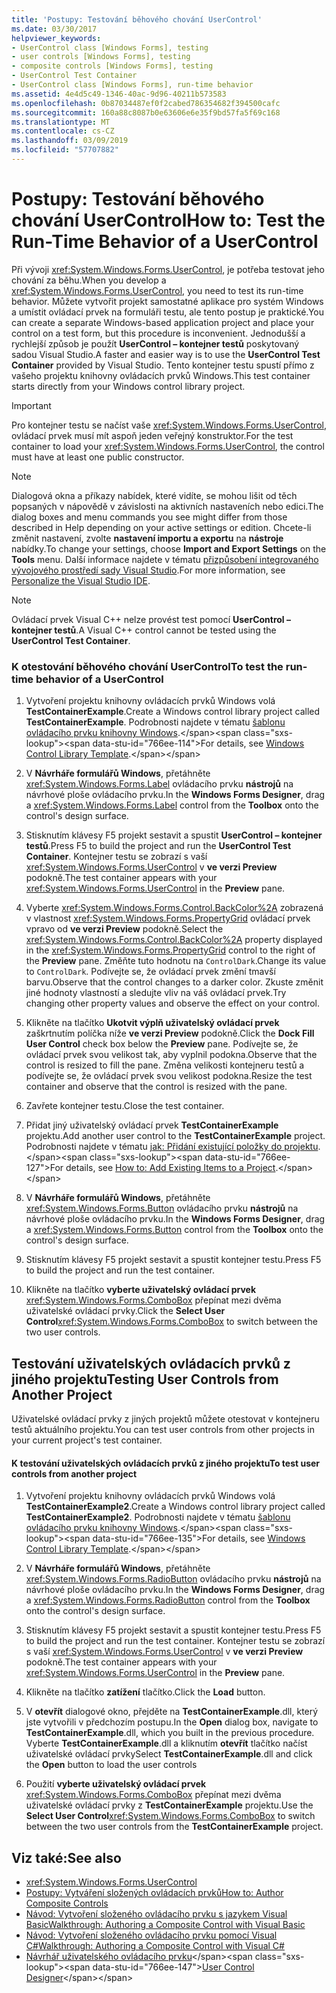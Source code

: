 ```yaml
---
title: 'Postupy: Testování běhového chování UserControl'
ms.date: 03/30/2017
helpviewer_keywords:
- UserControl class [Windows Forms], testing
- user controls [Windows Forms], testing
- composite controls [Windows Forms], testing
- UserControl Test Container
- UserControl class [Windows Forms], run-time behavior
ms.assetid: 4e4d5c49-1346-40ac-9d96-40211b573583
ms.openlocfilehash: 0b87034487ef0f2cabed786354682f394500cafc
ms.sourcegitcommit: 160a88c8087b0e63606e6e35f9bd57fa5f69c168
ms.translationtype: MT
ms.contentlocale: cs-CZ
ms.lasthandoff: 03/09/2019
ms.locfileid: "57707882"
---
```

# <a name="how-to-test-the-run-time-behavior-of-a-usercontrol"></a><span data-ttu-id="766ee-102">Postupy: Testování běhového chování UserControl</span><span class="sxs-lookup"><span data-stu-id="766ee-102">How to: Test the Run-Time Behavior of a UserControl</span></span>
<span data-ttu-id="766ee-103">Při vývoji <xref:System.Windows.Forms.UserControl>, je potřeba testovat jeho chování za běhu.</span><span class="sxs-lookup"><span data-stu-id="766ee-103">When you develop a <xref:System.Windows.Forms.UserControl>, you need to test its run-time behavior.</span></span> <span data-ttu-id="766ee-104">Můžete vytvořit projekt samostatné aplikace pro systém Windows a umístit ovládací prvek na formuláři testu, ale tento postup je praktické.</span><span class="sxs-lookup"><span data-stu-id="766ee-104">You can create a separate Windows-based application project and place your control on a test form, but this procedure is inconvenient.</span></span> <span data-ttu-id="766ee-105">Jednodušší a rychlejší způsob je použít **UserControl – kontejner testů** poskytovaný sadou Visual Studio.</span><span class="sxs-lookup"><span data-stu-id="766ee-105">A faster and easier way is to use the **UserControl Test Container** provided by Visual Studio.</span></span> <span data-ttu-id="766ee-106">Tento kontejner testu spustí přímo z vašeho projektu knihovny ovládacích prvků Windows.</span><span class="sxs-lookup"><span data-stu-id="766ee-106">This test container starts directly from your Windows control library project.</span></span>  
  
> [!IMPORTANT]
>  <span data-ttu-id="766ee-107">Pro kontejner testu se načíst vaše <xref:System.Windows.Forms.UserControl>, ovládací prvek musí mít aspoň jeden veřejný konstruktor.</span><span class="sxs-lookup"><span data-stu-id="766ee-107">For the test container to load your <xref:System.Windows.Forms.UserControl>, the control must have at least one public constructor.</span></span>  
  
> [!NOTE]
>  <span data-ttu-id="766ee-108">Dialogová okna a příkazy nabídek, které vidíte, se mohou lišit od těch popsaných v nápovědě v závislosti na aktivních nastaveních nebo edici.</span><span class="sxs-lookup"><span data-stu-id="766ee-108">The dialog boxes and menu commands you see might differ from those described in Help depending on your active settings or edition.</span></span> <span data-ttu-id="766ee-109">Chcete-li změnit nastavení, zvolte **nastavení importu a exportu** na **nástroje** nabídky.</span><span class="sxs-lookup"><span data-stu-id="766ee-109">To change your settings, choose **Import and Export Settings** on the **Tools** menu.</span></span> <span data-ttu-id="766ee-110">Další informace najdete v tématu [přizpůsobení integrovaného vývojového prostředí sady Visual Studio](/visualstudio/ide/personalizing-the-visual-studio-ide).</span><span class="sxs-lookup"><span data-stu-id="766ee-110">For more information, see [Personalize the Visual Studio IDE](/visualstudio/ide/personalizing-the-visual-studio-ide).</span></span>  
  
> [!NOTE]
>  <span data-ttu-id="766ee-111">Ovládací prvek Visual C++ nelze provést test pomocí **UserControl – kontejner testů**.</span><span class="sxs-lookup"><span data-stu-id="766ee-111">A Visual C++ control cannot be tested using the **UserControl Test Container**.</span></span>  
  
### <a name="to-test-the-run-time-behavior-of-a-usercontrol"></a><span data-ttu-id="766ee-112">K otestování běhového chování UserControl</span><span class="sxs-lookup"><span data-stu-id="766ee-112">To test the run-time behavior of a UserControl</span></span>  
  
1.  <span data-ttu-id="766ee-113">Vytvoření projektu knihovny ovládacích prvků Windows volá **TestContainerExample**.</span><span class="sxs-lookup"><span data-stu-id="766ee-113">Create a Windows control library project called **TestContainerExample**.</span></span> <span data-ttu-id="766ee-114">Podrobnosti najdete v tématu [šablonu ovládacího prvku knihovny Windows](https://docs.microsoft.com/previous-versions/kxczf775(v=vs.100)).</span><span class="sxs-lookup"><span data-stu-id="766ee-114">For details, see [Windows Control Library Template](https://docs.microsoft.com/previous-versions/kxczf775(v=vs.100)).</span></span>  
  
2.  <span data-ttu-id="766ee-115">V **Návrháře formulářů Windows**, přetáhněte <xref:System.Windows.Forms.Label> ovládacího prvku **nástrojů** na návrhové ploše ovládacího prvku.</span><span class="sxs-lookup"><span data-stu-id="766ee-115">In the **Windows Forms Designer**, drag a <xref:System.Windows.Forms.Label> control from the **Toolbox** onto the control's design surface.</span></span>  
  
3.  <span data-ttu-id="766ee-116">Stisknutím klávesy F5 projekt sestavit a spustit **UserControl – kontejner testů**.</span><span class="sxs-lookup"><span data-stu-id="766ee-116">Press F5 to build the project and run the **UserControl Test Container**.</span></span> <span data-ttu-id="766ee-117">Kontejner testu se zobrazí s vaší <xref:System.Windows.Forms.UserControl> v **ve verzi Preview** podokně.</span><span class="sxs-lookup"><span data-stu-id="766ee-117">The test container appears with your <xref:System.Windows.Forms.UserControl> in the **Preview** pane.</span></span>  
  
4.  <span data-ttu-id="766ee-118">Vyberte <xref:System.Windows.Forms.Control.BackColor%2A> zobrazená v vlastnost <xref:System.Windows.Forms.PropertyGrid> ovládací prvek vpravo od **ve verzi Preview** podokně.</span><span class="sxs-lookup"><span data-stu-id="766ee-118">Select the <xref:System.Windows.Forms.Control.BackColor%2A> property displayed in the <xref:System.Windows.Forms.PropertyGrid> control to the right of the **Preview** pane.</span></span> <span data-ttu-id="766ee-119">Změňte tuto hodnotu na `ControlDark`.</span><span class="sxs-lookup"><span data-stu-id="766ee-119">Change its value to `ControlDark`.</span></span> <span data-ttu-id="766ee-120">Podívejte se, že ovládací prvek změní tmavší barvu.</span><span class="sxs-lookup"><span data-stu-id="766ee-120">Observe that the control changes to a darker color.</span></span> <span data-ttu-id="766ee-121">Zkuste změnit jiné hodnoty vlastností a sledujte vliv na váš ovládací prvek.</span><span class="sxs-lookup"><span data-stu-id="766ee-121">Try changing other property values and observe the effect on your control.</span></span>  
  
5.  <span data-ttu-id="766ee-122">Klikněte na tlačítko **Ukotvit výplň uživatelský ovládací prvek** zaškrtnutím políčka níže **ve verzi Preview** podokně.</span><span class="sxs-lookup"><span data-stu-id="766ee-122">Click the **Dock Fill User Control** check box below the **Preview** pane.</span></span> <span data-ttu-id="766ee-123">Podívejte se, že ovládací prvek svou velikost tak, aby vyplnil podokna.</span><span class="sxs-lookup"><span data-stu-id="766ee-123">Observe that the control is resized to fill the pane.</span></span> <span data-ttu-id="766ee-124">Změna velikosti kontejneru testů a podívejte se, že ovládací prvek svou velikost podokna.</span><span class="sxs-lookup"><span data-stu-id="766ee-124">Resize the test container and observe that the control is resized with the pane.</span></span>  
  
6.  <span data-ttu-id="766ee-125">Zavřete kontejner testu.</span><span class="sxs-lookup"><span data-stu-id="766ee-125">Close the test container.</span></span>  
  
7.  <span data-ttu-id="766ee-126">Přidat jiný uživatelský ovládací prvek **TestContainerExample** projektu.</span><span class="sxs-lookup"><span data-stu-id="766ee-126">Add another user control to the **TestContainerExample** project.</span></span> <span data-ttu-id="766ee-127">Podrobnosti najdete v tématu [jak: Přidání existující položky do projektu](https://docs.microsoft.com/previous-versions/visualstudio/visual-studio-2010/9f4t9t92(v=vs.100)).</span><span class="sxs-lookup"><span data-stu-id="766ee-127">For details, see [How to: Add Existing Items to a Project](https://docs.microsoft.com/previous-versions/visualstudio/visual-studio-2010/9f4t9t92(v=vs.100)).</span></span>  
  
8.  <span data-ttu-id="766ee-128">V **Návrháře formulářů Windows**, přetáhněte <xref:System.Windows.Forms.Button> ovládacího prvku **nástrojů** na návrhové ploše ovládacího prvku.</span><span class="sxs-lookup"><span data-stu-id="766ee-128">In the **Windows Forms Designer**, drag a <xref:System.Windows.Forms.Button> control from the **Toolbox** onto the control's design surface.</span></span>  
  
9. <span data-ttu-id="766ee-129">Stisknutím klávesy F5 projekt sestavit a spustit kontejner testu.</span><span class="sxs-lookup"><span data-stu-id="766ee-129">Press F5 to build the project and run the test container.</span></span>  
  
10. <span data-ttu-id="766ee-130">Klikněte na tlačítko **vyberte uživatelský ovládací prvek** <xref:System.Windows.Forms.ComboBox> přepínat mezi dvěma uživatelské ovládací prvky.</span><span class="sxs-lookup"><span data-stu-id="766ee-130">Click the **Select User Control**<xref:System.Windows.Forms.ComboBox> to switch between the two user controls.</span></span>  
  
## <a name="testing-user-controls-from-another-project"></a><span data-ttu-id="766ee-131">Testování uživatelských ovládacích prvků z jiného projektu</span><span class="sxs-lookup"><span data-stu-id="766ee-131">Testing User Controls from Another Project</span></span>  
 <span data-ttu-id="766ee-132">Uživatelské ovládací prvky z jiných projektů můžete otestovat v kontejneru testů aktuálního projektu.</span><span class="sxs-lookup"><span data-stu-id="766ee-132">You can test user controls from other projects in your current project's test container.</span></span>  
  
#### <a name="to-test-user-controls-from-another-project"></a><span data-ttu-id="766ee-133">K testování uživatelských ovládacích prvků z jiného projektu</span><span class="sxs-lookup"><span data-stu-id="766ee-133">To test user controls from another project</span></span>  
  
1.  <span data-ttu-id="766ee-134">Vytvoření projektu knihovny ovládacích prvků Windows volá **TestContainerExample2**.</span><span class="sxs-lookup"><span data-stu-id="766ee-134">Create a Windows control library project called **TestContainerExample2**.</span></span> <span data-ttu-id="766ee-135">Podrobnosti najdete v tématu [šablonu ovládacího prvku knihovny Windows](https://docs.microsoft.com/previous-versions/kxczf775(v=vs.100)).</span><span class="sxs-lookup"><span data-stu-id="766ee-135">For details, see [Windows Control Library Template](https://docs.microsoft.com/previous-versions/kxczf775(v=vs.100)).</span></span>  
  
2.  <span data-ttu-id="766ee-136">V **Návrháře formulářů Windows**, přetáhněte <xref:System.Windows.Forms.RadioButton> ovládacího prvku **nástrojů** na návrhové ploše ovládacího prvku.</span><span class="sxs-lookup"><span data-stu-id="766ee-136">In the **Windows Forms Designer**, drag a <xref:System.Windows.Forms.RadioButton> control from the **Toolbox** onto the control's design surface.</span></span>  
  
3.  <span data-ttu-id="766ee-137">Stisknutím klávesy F5 projekt sestavit a spustit kontejner testu.</span><span class="sxs-lookup"><span data-stu-id="766ee-137">Press F5 to build the project and run the test container.</span></span> <span data-ttu-id="766ee-138">Kontejner testu se zobrazí s vaší <xref:System.Windows.Forms.UserControl> v **ve verzi Preview** podokně.</span><span class="sxs-lookup"><span data-stu-id="766ee-138">The test container appears with your <xref:System.Windows.Forms.UserControl> in the **Preview** pane.</span></span>  
  
4.  <span data-ttu-id="766ee-139">Klikněte na tlačítko **zatížení** tlačítko.</span><span class="sxs-lookup"><span data-stu-id="766ee-139">Click the **Load** button.</span></span>  
  
5.  <span data-ttu-id="766ee-140">V **otevřít** dialogové okno, přejděte na **TestContainerExample**.dll, který jste vytvořili v předchozím postupu.</span><span class="sxs-lookup"><span data-stu-id="766ee-140">In the **Open** dialog box, navigate to **TestContainerExample**.dll, which you built in the previous procedure.</span></span> <span data-ttu-id="766ee-141">Vyberte **TestContainerExample**.dll a kliknutím **otevřít** tlačítko načíst uživatelské ovládací prvky</span><span class="sxs-lookup"><span data-stu-id="766ee-141">Select **TestContainerExample**.dll and click the **Open** button to load the user controls</span></span>  
  
6.  <span data-ttu-id="766ee-142">Použití **vyberte uživatelský ovládací prvek** <xref:System.Windows.Forms.ComboBox> přepínat mezi dvěma uživatelské ovládací prvky z **TestContainerExample** projektu.</span><span class="sxs-lookup"><span data-stu-id="766ee-142">Use the **Select User Control**<xref:System.Windows.Forms.ComboBox> to switch between the two user controls from the **TestContainerExample** project.</span></span>  
  
## <a name="see-also"></a><span data-ttu-id="766ee-143">Viz také:</span><span class="sxs-lookup"><span data-stu-id="766ee-143">See also</span></span>
- <xref:System.Windows.Forms.UserControl>
- [<span data-ttu-id="766ee-144">Postupy: Vytváření složených ovládacích prvků</span><span class="sxs-lookup"><span data-stu-id="766ee-144">How to: Author Composite Controls</span></span>](how-to-author-composite-controls.md)
- [<span data-ttu-id="766ee-145">Návod: Vytvoření složeného ovládacího prvku s jazykem Visual Basic</span><span class="sxs-lookup"><span data-stu-id="766ee-145">Walkthrough: Authoring a Composite Control with Visual Basic</span></span>](walkthrough-authoring-a-composite-control-with-visual-basic.md)
- [<span data-ttu-id="766ee-146">Návod: Vytvoření složeného ovládacího prvku pomocí Visual C#</span><span class="sxs-lookup"><span data-stu-id="766ee-146">Walkthrough: Authoring a Composite Control with Visual C#</span></span>](walkthrough-authoring-a-composite-control-with-visual-csharp.md)
- <span data-ttu-id="766ee-147">[Návrhář uživatelského ovládacího prvku](https://docs.microsoft.com/previous-versions/visualstudio/visual-studio-2010/183c3hth(v=vs.100))</span><span class="sxs-lookup"><span data-stu-id="766ee-147">[User Control Designer](https://docs.microsoft.com/previous-versions/visualstudio/visual-studio-2010/183c3hth(v=vs.100))</span></span>
